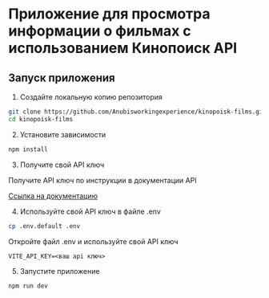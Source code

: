 # Приложение для просмотра информации о фильмах с использованием Кинопоиск API

## Запуск приложения

1. Создайте локальную копию репозитория

```bash
git clone https://github.com/Anubisworkingexperience/kinopoisk-films.git
cd kinopoisk-films
```

2. Установите зависимости
```bash
npm install
```

3. Получите свой API ключ

Получите API ключ по инструкции в документации API

[Ссылка на документацию](https://api.kinopoisk.dev/documentation)

4. Используйте свой API ключ в файле .env

```bash
cp .env.default .env
```
Откройте файл .env и используйте свой API ключ

```dotenv
VITE_API_KEY=<ваш api ключ>
```

5. Запустите приложение

```bash
npm run dev
```


